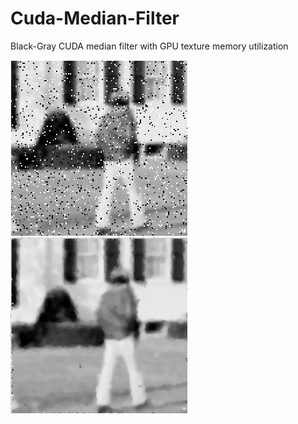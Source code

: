 # Cuda-Median-Filter
Black-Gray CUDA median filter with GPU texture memory utilization

![alt text](https://github.com/YudjinSud/Cuda-Median-Filter/blob/master/2.bmp?raw=true)
![alt text](https://github.com/YudjinSud/Cuda-Median-Filter/blob/master/result_gpu.bmp?raw=true)
